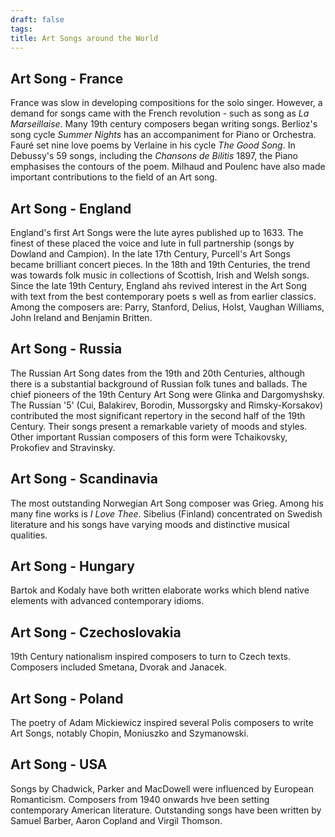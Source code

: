 ```yaml
---
draft: false
tags:
title: Art Songs around the World
---
```

## Art Song - France

France was slow in developing compositions for the solo singer. However, a demand for songs came with the French revolution - such as song as *La Marseillaise*. Many 19th century composers began writing songs. Berlioz's song cycle *Summer Nights* has an accompaniment for Piano or Orchestra. Fauré set nine love poems by Verlaine in his cycle *The Good Song*. In Debussy's 59 songs, including the *Chansons de Bilitis* 1897, the Piano emphasises the contours of the poem. Milhaud and Poulenc have also made important contributions to the field of an Art song.

## Art Song - England

England's first Art Songs were the lute ayres published up to 1633. The finest of these placed the voice and lute in full partnership (songs by Dowland and Campion). In the late 17th Century, Purcell's Art Songs became brilliant concert pieces. In the 18th and 19th Centuries, the trend was towards folk music in collections of Scottish, Irish and Welsh songs. Since the late 19th Century, England ahs revived interest in the Art Song with text from the best contemporary poets s well as from earlier classics. Among the composers are: Parry, Stanford, Delius, Holst, Vaughan Williams, John Ireland and Benjamin Britten.

## Art Song - Russia

The Russian Art Song dates from the 19th and 20th Centuries, although there is a substantial background of Russian folk tunes and ballads. The chief pioneers of the 19th Century Art Song were Glinka and Dargomyshsky. The Russian '5' (Cui, Balakirev, Borodin, Mussorgsky and Rimsky-Korsakov) contributed the most significant repertory in the second half of the 19th Century. Their songs present a remarkable variety of moods and styles. Other important Russian composers of this form were Tchaikovsky, Prokofiev and Stravinsky.

## Art Song - Scandinavia

The most outstanding Norwegian Art Song composer was Grieg. Among his many fine works is *I Love Thee*. Sibelius (Finland) concentrated on Swedish literature and his songs have varying moods and distinctive musical qualities.

## Art Song - Hungary

Bartok and Kodaly have both written elaborate works which blend native elements with advanced contemporary idioms.

## Art Song - Czechoslovakia

19th Century nationalism inspired composers to turn to Czech texts. Composers included Smetana, Dvorak and Janacek.

## Art Song - Poland

The poetry of Adam Mickiewicz inspired several Polis composers to write Art Songs, notably Chopin, Moniuszko and Szymanowski.

## Art Song - USA

Songs by Chadwick, Parker and MacDowell were influenced by European Romanticism. Composers from 1940 onwards hve been setting contemporary American literature. Outstanding songs have been written by Samuel Barber, Aaron Copland and Virgil Thomson.
